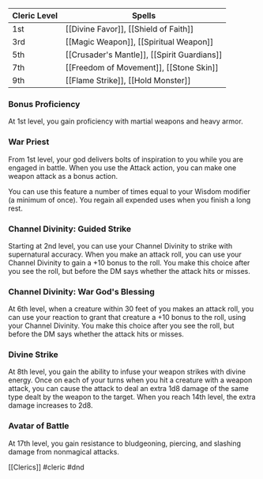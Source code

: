 | Cleric Level | Spells                                      |
| ------------ | ------------------------------------------- |
| 1st          | [[Divine Favor]], [[Shield of Faith]]       |
| 3rd          | [[Magic Weapon]], [[Spiritual Weapon]]      |
| 5th          | [[Crusader's Mantle]], [[Spirit Guardians]] |
| 7th          | [[Freedom of Movement]], [[Stone Skin]]     |
| 9th          | [[Flame Strike]], [[Hold Monster]]          |
### Bonus Proficiency

At 1st level, you gain proficiency with martial weapons and heavy armor.

### War Priest

From 1st level, your god delivers bolts of inspiration to you while you are engaged in battle. When you use the Attack action, you can make one weapon attack as a bonus action.

You can use this feature a number of times equal to your Wisdom modifier (a minimum of once). You regain all expended uses when you finish a long rest.

### Channel Divinity: Guided Strike

Starting at 2nd level, you can use your Channel Divinity to strike with supernatural accuracy. When you make an attack roll, you can use your Channel Divinity to gain a +10 bonus to the roll. You make this choice after you see the roll, but before the DM says whether the attack hits or misses.

### Channel Divinity: War God's Blessing

At 6th level, when a creature within 30 feet of you makes an attack roll, you can use your reaction to grant that creature a +10 bonus to the roll, using your Channel Divinity. You make this choice after you see the roll, but before the DM says whether the attack hits or misses.

### Divine Strike

At 8th level, you gain the ability to infuse your weapon strikes with divine energy. Once on each of your turns when you hit a creature with a weapon attack, you can cause the attack to deal an extra 1d8 damage of the same type dealt by the weapon to the target. When you reach 14th level, the extra damage increases to 2d8.

### Avatar of Battle

At 17th level, you gain resistance to bludgeoning, piercing, and slashing damage from nonmagical attacks.

[[Clerics]]
#cleric
#dnd